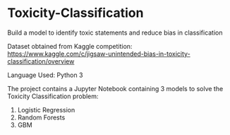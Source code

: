 # Toxicity-Classification
Build a model to identify toxic statements and reduce bias in classification


Dataset obtained from Kaggle competition:
https://www.kaggle.com/c/jigsaw-unintended-bias-in-toxicity-classification/overview

Language Used: Python 3

The project contains a Jupyter Notebook containing 3 models to solve the Toxicity Classification problem:
1. Logistic Regression
2. Random Forests
3. GBM
